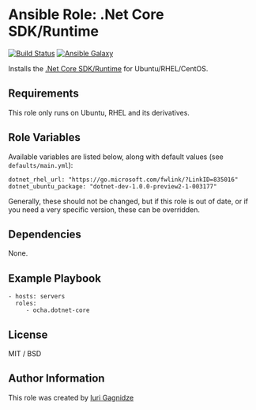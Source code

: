 Ansible Role: .Net Core SDK/Runtime 
=========

[![Build Status](https://travis-ci.org/ocha/ansible-role-dotnet-core.svg?branch=master)](https://travis-ci.org/ocha/ansible-role-dotnet-core)
[![Ansible Galaxy](https://img.shields.io/ansible/role/15673.svg)](https://galaxy.ansible.com/ocha/dotnet-core)

Installs the [.Net Core SDK/Runtime](https://www.microsoft.com/net) for Ubuntu/RHEL/CentOS.

Requirements
------------

This role only runs on Ubuntu, RHEL and its derivatives.

Role Variables
--------------

Available variables are listed below, along with default values (see `defaults/main.yml`):

    dotnet_rhel_url: "https://go.microsoft.com/fwlink/?LinkID=835016"
    dotnet_ubuntu_package: "dotnet-dev-1.0.0-preview2-1-003177"
    
Generally, these should not be changed, but if this role is out of date, or if you need a very specific version, these can be overridden.

Dependencies
------------

None.

Example Playbook
----------------

    - hosts: servers
      roles:
         - ocha.dotnet-core

License
-------

MIT / BSD

Author Information
------------------

This role was created by [Iuri Gagnidze](https://www.github.com/ocha)
